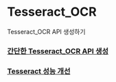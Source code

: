 # Tesseract_OCR
Tesseract_OCR API 생성하기

### [간단한 Tesseract_OCR API 생성](https://www.notion.so/2-OCR-API-a1f0e473b5974a889096701e6fe6118e)

### [Tesseract 성능 개선](https://github.com/Juyoung4/Tesseract_OCR/tree/main/Tesseract_impove)
